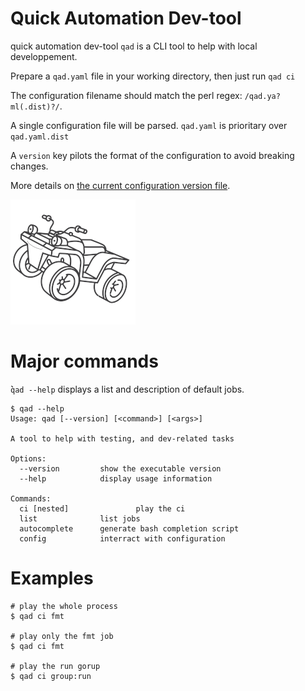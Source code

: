 # Quick Automation Dev-tool

quick automation dev-tool `qad` is a CLI tool to help with local developpement.

Prepare a `qad.yaml` file in your working directory, then just run `qad ci`

The configuration filename should match the perl regex: `/qad.ya?ml(.dist)?/`.

A single configuration file will be parsed. `qad.yaml` is prioritary over `qad.yaml.dist`

A `version` key pilots the format of the configuration to avoid breaking changes.

More details on [the current configuration version file](docs/VERSION_1.md).

![A cute quad drawing](qad.png)

# Major commands

̀`̀qad --help` displays a list and description of default jobs.

```shell
$ qad --help
Usage: qad [--version] [<command>] [<args>]

A tool to help with testing, and dev-related tasks

Options:
  --version         show the executable version
  --help            display usage information

Commands:
  ci [nested]               play the ci
  list              list jobs
  autocomplete      generate bash completion script
  config            interract with configuration
```

# Examples

```shell
# play the whole process
$ qad ci fmt

# play only the fmt job
$ qad ci fmt

# play the run gorup
$ qad ci group:run
```
